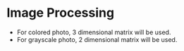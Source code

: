 # Image Processing

- For colored photo, 3 dimensional matrix will be used.
- For grayscale photo, 2 dimensional matrix will be used.
